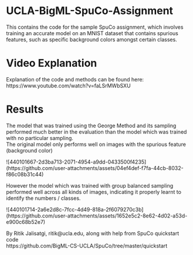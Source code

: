 # UCLA-BigML-SpuCo-Assignment
<p>This contains the code for the sample SpuCo assignment, which involves training an accurate model on an MNIST dataset that contains spurious features, such as specific background colors amongst certain classes.</p>

# Video Explanation
<p>Explanation of the code and methods can be found here:<br>
https://www.youtube.com/watch?v=faLSrMWbSXU</p>

# Results
<p>The model that was trained using the George Method and its sampling performed much better in the evaluation than the model which was trained with no particular sampling.
<br>The original model only performs well on images with the spurious feature (background color)</p>
![440101667-2d3ba713-2071-4954-a9dd-0433500f4235](https://github.com/user-attachments/assets/04ef4def-f7fa-44cb-8032-f86c08b31c44)
<p>However the model which was trained with group balanced sampling performed well across all kinds of images, indicating it properly learnt to identify the numbers / classes.</p>
![440101714-2a6e2d8c-7fcc-4d49-818a-2f6079270c3b](https://github.com/user-attachments/assets/1652e5c2-8e62-4d02-a53d-e900c68b52e7)
<p>By Ritik Jalisatgi, ritik@ucla.edu, along with help from SpuCo quickstart code<br>
https://github.com/BigML-CS-UCLA/SpuCo/tree/master/quickstart</p>
